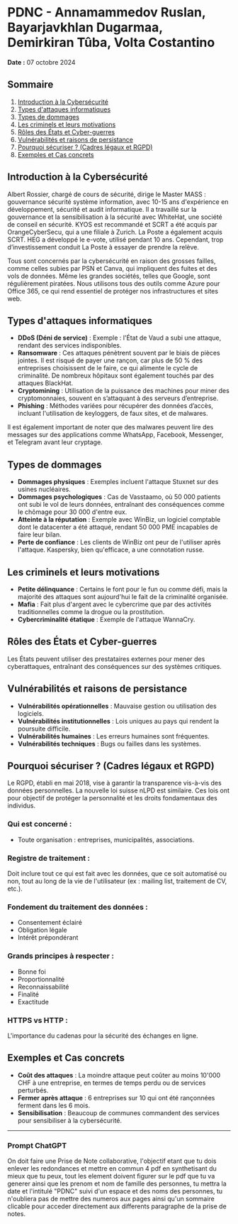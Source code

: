 
# PDNC - Annamammedov Ruslan, Bayarjavkhlan Dugarmaa, Demirkiran Tûba, Volta Costantino

**Date :** 07 octobre 2024

## Sommaire

1. [Introduction à la Cybersécurité](#introduction-à-la-cybersécurité)
2. [Types d&#39;attaques informatiques](#types-dattaques-informatiques)
3. [Types de dommages](#types-de-dommages)
4. [Les criminels et leurs motivations](#les-criminels-et-leurs-motivations)
5. [Rôles des États et Cyber-guerres](#rôles-des-états-et-cyber-guerres)
6. [Vulnérabilités et raisons de persistance](#vulnérabilités-et-raisons-de-persistance)
7. [Pourquoi sécuriser ? (Cadres légaux et RGPD)](#pourquoi-sécuriser-cadres-légaux-et-rgpd)
8. [Exemples et Cas concrets](#exemples-et-cas-concrets)

## Introduction à la Cybersécurité

Albert Rossier, chargé de cours de sécurité, dirige le Master MASS : gouvernance sécurité système information, avec 10-15 ans d'expérience en développement, sécurité et audit informatique. Il a travaillé sur la gouvernance et la sensibilisation à la sécurité avec WhiteHat, une société de conseil en sécurité. KYOS est recommandé et SCRT a été acquis par OrangeCyberSecu, qui a une filiale à Zurich. La Poste a également acquis SCRT. HEG a développé le e-vote, utilisé pendant 10 ans. Cependant, trop d’investissement conduit La Poste à essayer de prendre la relève.

Tous sont concernés par la cybersécurité en raison des grosses failles, comme celles subies par PSN et Canva, qui impliquent des fuites et des vols de données. Même les grandes sociétés, telles que Google, sont régulièrement piratées. Nous utilisons tous des outils comme Azure pour Office 365, ce qui rend essentiel de protéger nos infrastructures et sites web.

## Types d'attaques informatiques

- **DDoS (Déni de service)** : Exemple : l'État de Vaud a subi une attaque, rendant des services indisponibles.
- **Ransomware** : Ces attaques pénètrent souvent par le biais de pièces jointes. Il est risqué de payer une rançon, car plus de 50 % des entreprises choisissent de le faire, ce qui alimente le cycle de criminalité. De nombreux hôpitaux sont également touchés par des attaques BlackHat.
- **Cryptomining** : Utilisation de la puissance des machines pour miner des cryptomonnaies, souvent en s’attaquant à des serveurs d’entreprise.
- **Phishing** : Méthodes variées pour récupérer des données d’accès, incluant l'utilisation de keyloggers, de faux sites, et de malwares.

Il est également important de noter que des malwares peuvent lire des messages sur des applications comme WhatsApp, Facebook, Messenger, et Telegram avant leur cryptage.

## Types de dommages

- **Dommages physiques** : Exemples incluent l'attaque Stuxnet sur des usines nucléaires.
- **Dommages psychologiques** : Cas de Vasstaamo, où 50 000 patients ont subi le vol de leurs données, entraînant des conséquences comme le chômage pour 30 000 d'entre eux.
- **Atteinte à la réputation** : Exemple avec WinBiz, un logiciel comptable dont le datacenter a été attaqué, rendant 50 000 PME incapables de faire leur bilan.
- **Perte de confiance** : Les clients de WinBiz ont peur de l'utiliser après l'attaque. Kaspersky, bien qu'efficace, a une connotation russe.

## Les criminels et leurs motivations

- **Petite délinquance** : Certains le font pour le fun ou comme défi, mais la majorité des attaques sont aujourd'hui le fait de la criminalité organisée.
- **Mafia** : Fait plus d'argent avec le cybercrime que par des activités traditionnelles comme la drogue ou la prostitution.
- **Cybercriminalité étatique** : Exemple de l'attaque WannaCry.

## Rôles des États et Cyber-guerres

Les États peuvent utiliser des prestataires externes pour mener des cyberattaques, entraînant des conséquences sur des systèmes critiques.

## Vulnérabilités et raisons de persistance

- **Vulnérabilités opérationnelles** : Mauvaise gestion ou utilisation des logiciels.
- **Vulnérabilités institutionnelles** : Lois uniques au pays qui rendent la poursuite difficile.
- **Vulnérabilités humaines** : Les erreurs humaines sont fréquentes.
- **Vulnérabilités techniques** : Bugs ou failles dans les systèmes.

## Pourquoi sécuriser ? (Cadres légaux et RGPD)

Le RGPD, établi en mai 2018, vise à garantir la transparence vis-à-vis des données personnelles. La nouvelle loi suisse nLPD est similaire. Ces lois ont pour objectif de protéger la personnalité et les droits fondamentaux des individus.

### Qui est concerné :

- Toute organisation : entreprises, municipalités, associations.

### Registre de traitement :

Doit inclure tout ce qui est fait avec les données, que ce soit automatisé ou non, tout au long de la vie de l'utilisateur (ex : mailing list, traitement de CV, etc.).

### Fondement du traitement des données :

- Consentement éclairé
- Obligation légale
- Intérêt prépondérant

### Grands principes à respecter :

- Bonne foi
- Proportionnalité
- Reconnaissabilité
- Finalité
- Exactitude

### HTTPS vs HTTP :

L'importance du cadenas pour la sécurité des échanges en ligne.

## Exemples et Cas concrets

- **Coût des attaques** : La moindre attaque peut coûter au moins 10'000 CHF à une entreprise, en termes de temps perdu ou de services perturbés.
- **Fermer après attaque** : 6 entreprises sur 10 qui ont été rançonnées ferment dans les 6 mois.
- **Sensibilisation** : Beaucoup de communes commandent des services pour sensibiliser à la cybersécurité.

---

### Prompt ChatGPT

On doit faire une Prise de Note collaborative, l'objectif etant que tu dois enlever les redondances et mettre en commun 4 pdf en synthetisant du mieux que tu peux, tout les element doivent figurer sur le pdf que tu va generer ainsi que les prenom et nom de famille des personnes, tu mettra la date et l'intitulé "PDNC" suivi d'un espace et des noms des personnes, tu n'oubliera pas de mettre des numeros aux pages ainsi qu'un sommaire clicable pour acceder directement aux differents paragraphe de la prise de notes.
